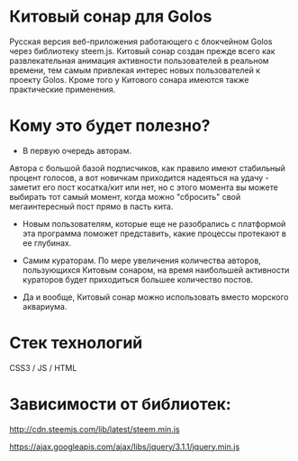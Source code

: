 # Китовый сонар для Golos

Русская версия веб-приложения работающего с блокчейном Golos через библиотеку steem.js. 
Китовый сонар создан прежде всего как развлекательная анимация активности пользователей в реальном времени, тем самым привлекая интерес новых пользователей к проекту Golos. Кроме того у Китового сонара имеются также практические применения.

# Кому это будет полезно?

- В первую очередь авторам. 

Автора с большой базой подписчиков, как правило имеют стабильный процент голосов, а вот новичкам приходится надеяться на удачу - заметит его пост косатка/кит или нет, но с этого момента вы можете выбирать тот самый момент, когда можно "сбросить" свой мегаинтересный пост прямо в пасть кита.

- Новым пользователям, которые еще не разобрались с платформой эта программа поможет представить, какие процессы протекают в ее глубинах.

- Самим кураторам. По мере увеличения количества авторов, пользующихся Китовым сонаром, на время наибольшей активности кураторов будет приходиться большее количество постов.

- Да и вообще, Китовый сонар можно использовать вместо морского аквариума.

# Стек технологий

CSS3 / JS / HTML

# Зависимости от библиотек:

http://cdn.steemjs.com/lib/latest/steem.min.js

https://ajax.googleapis.com/ajax/libs/jquery/3.1.1/jquery.min.js